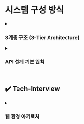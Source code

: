 # 시스템 구성 방식

<details>
    <summary><h3>3계층 구조 (3-Tier Architecture)</h3></summary>
    <ul>
        <li><strong>3계층 구조란?</strong></li>
        플랫폼을 세 가지 계층으로 나누어 논리적 또는 물리적으로 분리하여 구축 및 운영하는 아키텍처
        <br><br>
        예를 들어 웹 서비스를 운영할 때, 서버 한 대에 모든 기능을 통합하는 대신<br> 
        <strong>프레젠테이션 계층, 애플리케이션 계층, 데이터 계층</strong><br>
        으로 분리해 각각 독립적으로 관리한다.
        <br><br>
        3계층 외에도 2계층, 4계층 등 다양한 구조로 나눌 수 있으며, 이를 <strong>다층 구조(Multi-tier Architecture)</strong>라고 한다.
        <br><br>
        <li><strong>프레젠테이션 계층</strong></li>
        사용자와 직접 상호작용하는 계층. UI와 사용자 요청 전달 및 결과 표시<br>
        ex) React, HTML/CSS, Android 앱
        <li><strong>애플리케이션 계층</strong></li>
        비즈니스 로직 처리, 사용자 요청을 처리, DB와 연동
        ex) Python, Node.js, Java 서버
        <li><strong>데이터 계층</strong></li>
        데이터 저장, 조회, 수정 등의 기능을 담당<br>
        ex) MySQL, PostgreSQL, MongoDB

<br><br>

<li>
    <em>※ 추가) 2-tier, n-tier 구조와의 차이</em>
</li>

</ul>

</details>

<details>
    <summary><h3>API 설계 기본 원칙</h3></summary>
    <code>Q. API를 설계할 때 필요한 기본 원칙들과 지원자가 API를 작성할 때 가장 중요하게 생각하는 요소에 대해서 설명해주세요.</code>
    <br><br>
    <h3>RESTful 기본 개념</h3>
    <ul>
        <li>리소스를 <strong>URI</strong>로 표현</li>
        <li><strong>HTTP 메서드</strong>로 <strong>자원에 대한 행위를 요청</strong> (GET, POST, PUT, DELETE 등)</li>
        <li><strong>JSON 포맷</strong>으로 요청/응답 본문 처리</li>
    </ul>
    <br>
    <h3>RESTful API 설계 규칙</h3>
    <ul>
        <li>
        <strong>1. URL 규칙</strong><br>슬래시(/)로 계층 표현, 마지막 슬래시 생략<br>
        </li><br>
        <li>
        <strong>2. 대시(-) 사용</strong><br>언더바(_) 대신 대시(-) 사용<br>
        </li><br>
        <li><strong>3. 소문자 사용</strong><br>URI는 항상 소문자 → 일관성, 단순함 지향</li><br>
        <li>
        <strong>4. 단순한 구조로 작성</strong><br>하나의 리소스에는 단수/복수 URL만 허용<br>
        구조가 일관되면 HTTP 메서드 설계를 올바르게 하기 쉬워지고, 그 결과로 멱등성도 자연스럽게 확보가 됨<br>
        예: <code>/orders</code>, <code>/orders/1</code><br>
        <br>
        <strong>* 멱등성: 같은 요청을 여러 번 보내더라도 결과가 변하지 않는 성질</strong><br>
        - GET, PUT(전체 덮어쓰기라서 결과가 항상 그대로), DELETE → 멱등성 있음<br>
        - POST(요청 할 때마다 새로운 데이터 생김), PATCH(부분 수정으로 데이터 누적이 가능해 매번 결과 달라질 수 있음) → 멱등성 없음<br>
        </li><br><br>
        <li>
        <strong>5. URL에 HTTP 메서드 노출하지 않기</strong><br>
        예: <code>/getUser</code> X
        </li><br>
        <li>
        <strong>6. URI depth 제한</strong><br>가급적 얕게 구성, 최대 4단계 권장<br>
        예: <code>/shops/1/orders/2/items</code> (지양)
        </li><br>
        <li>
        <strong>7. 의미에 맞는 HTTP 상태 코드 사용</strong>
        <ul>
            <li>200 OK, 201 Created, 204 No Content</li>
            <li>400 Bad Request, 401 Unauthorized, 404 Not Found 등</li>
        </ul>
        </li><br>
        <li>
        <strong>8. API 버전 명시</strong><br>
        예: <code>/v1/orders</code>
        </li><br>
        <li>
        <strong>9. 리소스에 대한 정렬, 필드에 대한 필터, 페이징은 쿼리 파라미터 사용</strong>
        <ul>
            <li>정렬: <code>?sort=created_at</code></li>
            <li>필터: <code>?status=active</code></li>
            <li>페이징: <code>?page=2&amp;limit=10</code></li>
        </ul>
        </li><br>
        <li>
        <strong>10. 문서화</strong><br>API 명세서 제공 (Swagger, Postman 등)<br>
        → 기획자나 현업도 쉽게 테스트 가능해야 함
        </li>
    </ul>
    <br>
    API는 일관성, 명확성, 단순성을 기반으로 설계해야 하며, 팀 전체가 쉽게 이해하고 테스트할 수 있도록 문서화와 표준화가 중요하다.
    <br>
    + 추가) RESTful 기반 설계 외에 어떤 API 설계 방법? 요즘 RESTful API를 많이 사용하는 이유

</details>

<br>

## ✔️ Tech-Interview

<details>
    <summary><h3>웹 환경 아키텍처</h3></summary>
    <ul>
        <li>
            <p><strong>Q1. 다양한 클라이언트 디바이스(웹, 모바일, 태블릿)에서 서버를 호출할 때, 일반적인 3-Tier 환경에서 동작하는 전반적인 프로세스를 설명해주세요.</strong></p>
            <p>A. 
                사용자는 프레젠테이션 계층(웹 브라우저, 모바일 앱 등)을 통해 요청을 보냅니다. 이 요청은 애플리케이션 계층(Web 서버, API 서버 등)으로 전달되어 비즈니스 로직이 처리되고, 필요한 경우 데이터 계층(DB 서버)에서 데이터를 읽거나 저장합니다. <br>
                처리된 결과는 다시 애플리케이션 계층을 통해 프레젠테이션 계층으로 전달되어 사용자에게 응답됩니다.
                <br><br>
                + DNS, L7의 역할, LB 등의 역할 추가
                + 방화벽, CDN, DB의 리플리케이션 정도 설명 추가
            </p>
        </li>
        <br>
        <li>
        <p><strong>Q2. 그 중 특정 디바이스 혹은 메뉴의 트래픽이 월등히 높아 서버에 부하가 많이 걸릴 경우, 아키텍처를 어떻게 구성 또는 변경해야 할까요?</strong></p>
        <p>질문의 의도: 점진적인 구조적 개선을 고민해보았는지, 데이터 및 트래픽의 부하 분산에 대해서 알고 있는지 물어보기 위함</p>
        <p>A. 병목 지점을 파악해서 서버를 늘리거나 DB의 수행 속도를 개선해야 한다. 정도의 답변은 아쉬움.
        </p>
        </li>
    </ul>

</details>
